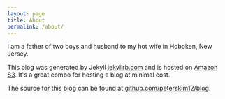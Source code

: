 ```yaml
---
layout: page
title: About
permalink: /about/
---
```


I am a father of two boys and husband to my hot wife in Hoboken, New Jersey. 

This blog was generated by Jekyll [jekyllrb.com](http://jekyllrb.com/) and is hosted on [Amazon S3](http://aws.amazon.com/s3/). It's a great combo for hosting a blog at minimal cost.

The source for this blog can be found at [github.com/peterskim12/blog](https://github.com/peterskim12/blog).
